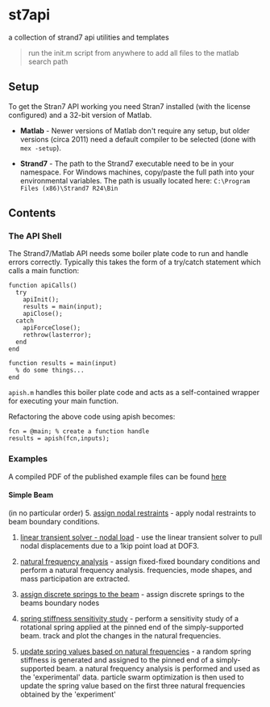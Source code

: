 # st7api
a collection of strand7 api utilities and templates

> run the init.m script from anywhere to add all files to the matlab search path

## Setup
To get the Stran7 API working you need Stran7 installed (with the license configured) and a 32-bit version of Matlab.
* **Matlab** - Newer versions of Matlab don't require any setup, but older versions (circa 2011) need a default compiler to be selected (done with `mex -setup`).

* **Strand7** - The path to the Strand7 executable need to be in your namespace. For Windows machines, copy/paste the full path into your environmental variables. The path is usually located here: `C:\Program Files (x86)\Strand7 R24\Bin`

## Contents

### The API Shell
The Strand7/Matlab API needs some boiler plate code to run and handle errors correctly. Typically this takes the form of a try/catch statement which calls a main function:
```
function apiCalls()
  try
    apiInit();
    results = main(input);
    apiClose();
  catch
    apiForceClose();
    rethrow(lasterror);
  end
end

function results = main(input)
  % do some things...
end

```

`apish.m` handles this boiler plate code and acts as a self-contained wrapper for executing your main function.

Refactoring the above code using apish becomes:
```
fcn = @main; % create a function handle
results = apish(fcn,inputs);
```

### Examples

A compiled PDF of the published example files can be found [here](examples/html/index.pdf)

#### Simple Beam
(in no particular order)
5. [assign nodal restraints](examples/html/beam1_restraints.html) - apply nodal restraints to beam boundary conditions.

1. [linear transient solver - nodal load](examples/html/beam1_lsa.html) - use the linear transient solver to pull nodal displacements due to a 1kip point load at DOF3.

2. [natural frequency analysis](examples/html/beam1_nfa.html) - assign fixed-fixed boundary conditions and perform a natural frequency analysis. frequencies, mode shapes, and mass participation are extracted.

3. [assign discrete springs to the beam](examples/html/beam1_springs.html) - assign discrete springs to the beams boundary nodes

6. [spring stiffness sensitivity study](examples/html/beam1_sensitivitystudy.html) - perform a sensitivity study of a rotational spring applied at the pinned end of the simply-supported beam. track and plot the changes in the natural frequencies. 

4. [update spring values based on natural frequencies](examples/html/beam1_optimization.html) - a random spring stiffness is generated and assigned to the pinned end of a simply-supported beam. a natural frequency analysis is performed and used as the 'experimental' data. particle swarm optimization is then used to update the spring value based on the first three natural frequencies obtained by the 'experiment'
